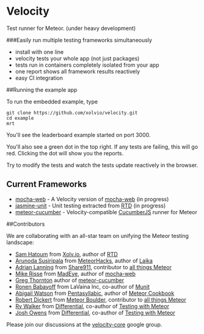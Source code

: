 Velocity
========
Test runner for Meteor. (under heavy development)

###Easily run multiple testing frameworks simultaneously
- install with one line
- velocity tests your whole app (not just packages)
- tests run in containers completely isolated from your app
- one report shows all framework results reactively
- easy CI integration

##Running the example app

To run the embedded example, type

```
git clone https://github.com/xolvio/velocity.git
cd example
mrt
```

You'll see the leaderboard example started on port 3000.

You'll also see a green dot in the top right. If any tests are failing, this will go red. Clicking the dot will show you the reports.

Try to modify the tests and watch the tests update reactively in the browser.

## Current Frameworks

* [mocha-web](https://github.com/mad-eye/meteor-mocha-web/tree/mtr) - A Velocity version of [mocha-web](https://github.com/mad-eye/meteor-mocha-web) (in progress)
* [jasmine-unit](https://github.com/xolvio/jasmine-unit) - Unit testing extracted from [RTD](http://rtd.xolv.io/) (in progress)
* [meteor-cucumber](https://github.com/xdissent/meteor-cucumber) - Velocity-compatible [CucumberJS](https://github.com/cucumber/cucumber-js) runner for Meteor

##Contributors

We are collaborating with an all-star team on unifying the Meteor testing landscape:

* [Sam Hatoum](https://github.com/samhatoum) from [Xolv.io](http://xolv.io/), author of [RTD](https://github.com/xolvio/rtd)
* [Arunoda Susiripala](https://github.com/arunoda) from [MeteorHacks](meteorhacks.com), author of [Laika](http://arunoda.github.io/laika/)
* [Adrian Lanning](https://github.com/alanning) from [Share911](http://about.share911.com/), contributor to [all things Meteor](https://github.com/alanning?tab=repositories)
* [Mike Risse](https://github.com/rissem) from [MadEye](https://madeye.io/), author of [mocha-web](https://github.com/mad-eye/meteor-mocha-web)
* [Greg Thornton](https://github.com/xdissent) author of [meteor-cucumber](https://github.com/xdissent/meteor-cucumber)
* [Ronen Babayoff](https://github.com/ronen-lavaina) from LaVaina Inc, co-author of [Munit](https://github.com/spacejamio/meteor-munit)
* [Abigail Watson](https://github.com/awatson1978) from [Pentasyllabic](http://www.pentasyllabic.com), author of [Meteor Cookbook](https://github.com/awatson1978/meteor-cookbook)
* [Robert Dickert](https://github.com/rdickert) from [Meteor Boulder](http://www.meetup.com/Meteor-Boulder), contributor to [all things Meteor](https://github.com/rdickert?tab=repositories)
* [Ry Walker](https://github.com/ryw) from [Differential](http://differential.io/), co-author of [Testing with Meteor](http://testingmeteor.com/)
* [Josh Owens](https://github.com/queso) from [Differential](http://differential.io/), co-author of [Testing with Meteor](http://testingmeteor.com/)

Please join our discussions at the [velocity-core](https://groups.google.com/forum/#!forum/velocity-core) google group.
